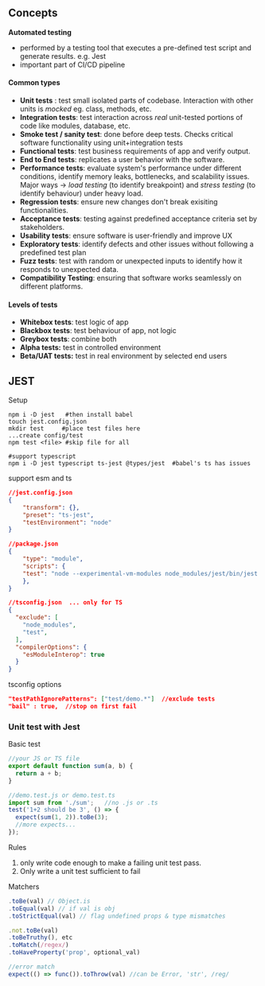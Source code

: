 ## Concepts

**Automated testing**
- performed by a testing tool that executes a pre-defined test script and generate results. e.g. Jest
- important part of CI/CD pipeline

#### Common types

- **Unit tests** : test small isolated parts of codebase. Interaction with other units is *mocked* eg. class, methods, etc.
- **Integration tests**: test interaction across *real* unit-tested portions of code like modules, database, etc.
- **Smoke test / sanity test**: done before deep tests. Checks critical software functionality using unit+integration tests
- **Functional tests**: test business requirements of app and verify output.
- **End to End tests**: replicates a user behavior with the software.
- **Performance tests**: evaluate system's performance under different conditions, identify memory leaks, bottlenecks, and scalability issues. Major ways -> *load testing* (to identify breakpoint) and *stress testing* (to identify behaviour) under heavy load.
- **Regression tests**: ensure new changes don't break exisiting functionalities.
- **Acceptance tests**: testing against predefined acceptance criteria set by stakeholders.
- **Usability tests**: ensure software is user-friendly and improve UX
- **Exploratory tests**: identify defects and other issues without following a predefined test plan
- **Fuzz tests**: test with random or unexpected inputs to identify how it responds to unexpected data.
- **Compatibility Testing**: ensuring that software works seamlessly on different platforms.

#### Levels of tests

- **Whitebox tests**: test logic of app
- **Blackbox tests**: test behaviour of app, not logic
- **Greybox tests**: combine both
- **Alpha tests:** test in controlled environment
- **Beta/UAT tests:** test in real environment by selected end users


## JEST

Setup
```shell
npm i -D jest   #then install babel
touch jest.config.json 
mkdir test     #place test files here
...create config/test
npm test <file> #skip file for all

#support typescript
npm i -D jest typescript ts-jest @types/jest  #babel's ts has issues
```

support esm and ts
```json
//jest.config.json
{
	"transform": {},
	"preset": "ts-jest",
	"testEnvironment": "node"
}

//package.json
{
	"type": "module",
	"scripts": {
    "test": "node --experimental-vm-modules node_modules/jest/bin/jest.js"
    },
}

//tsconfig.json  ... only for TS
{
  "exclude": [
    "node_modules",
    "test", 
  ],
  "compilerOptions": {
    "esModuleInterop": true
  }
}
```

tsconfig options
```json
"testPathIgnorePatterns": ["test/demo.*"]  //exclude tests
"bail" : true,  //stop on first fail
```

### Unit test with Jest

Basic test
```js
//your JS or TS file
export default function sum(a, b) {
  return a + b;
}

//demo.test.js or demo.test.ts
import sum from './sum';   //no .js or .ts
test('1+2 should be 3', () => {
  expect(sum(1, 2)).toBe(3);
  //more expects...
});
```


Rules
1. only write code enough to make a failing unit test pass.
2. Only write a unit test sufficient to fail

Matchers
```js
.toBe(val) // Object.is
.toEqual(val) // if val is obj
.toStrictEqual(val) // flag undefined props & type mismatches

.not.toBe(val) 
.toBeTruthy(), etc
.toMatch(/regex/)
.toHaveProperty('prop', optional_val)

//error match
expect(() => func()).toThrow(val) //can be Error, 'str', /reg/
```

